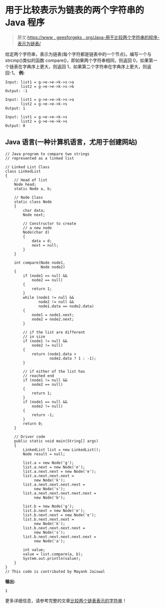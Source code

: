 # 用于比较表示为链表的两个字符串的 Java 程序

> 原文:[https://www . geesforgeks . org/Java-用于比较两个字符串的程序-表示为链表/](https://www.geeksforgeeks.org/java-program-for-comparing-two-strings-represented-as-linked-lists/)

给定两个字符串，表示为链表(每个字符都是链表中的一个节点)。编写一个与 strcmp()类似的函数 compare()，即如果两个字符串相同，则返回 0，如果第一个链表在字典序上更大，则返回 1，如果第二个字符串在字典序上更大，则返回-1。
**例:**

```
Input: list1 = g->e->e->k->s->a
       list2 = g->e->e->k->s->b
Output: -1

Input: list1 = g->e->e->k->s->a
       list2 = g->e->e->k->s
Output: 1

Input: list1 = g->e->e->k->s
       list2 = g->e->e->k->s
Output: 0
```

## Java 语言(一种计算机语言，尤用于创建网站)

```
// Java program to compare two strings 
// represented as a linked list

// Linked List Class
class LinkedList 
{
    // Head of list
    Node head;  
    static Node a, b;

    // Node Class 
    static class Node 
    {
        char data;
        Node next;

        // Constructor to create 
        // a new node
        Node(char d) 
        {
            data = d;
            next = null;
        }
    }

    int compare(Node node1, 
                Node node2) 
    {
        if (node1 == null && 
            node2 == null) 
        {
            return 1;
        }
        while (node1 != null && 
               node2 != null && 
               node1.data == node2.data) 
        {
            node1 = node1.next;
            node2 = node2.next;
        }

        // if the list are different 
        // in size
        if (node1 != null && 
            node2 != null) 
        {
            return (node1.data > 
                    node2.data ? 1 : -1);
        }

        // if either of the list has 
        // reached end
        if (node1 != null && 
            node2 == null) 
        {
            return 1;
        }
        if (node1 == null && 
            node2 != null) 
        {
            return -1;
        }
        return 0;
    }

    // Driver code
    public static void main(String[] args) 
    {
        LinkedList list = new LinkedList();
        Node result = null;

        list.a = new Node('g');
        list.a.next = new Node('e');
        list.a.next.next = new Node('e');
        list.a.next.next.next = 
             new Node('k');
        list.a.next.next.next.next = 
             new Node('s');
        list.a.next.next.next.next.next = 
             new Node('b');

        list.b = new Node('g');
        list.b.next = new Node('e');
        list.b.next.next = new Node('e');
        list.b.next.next.next = 
             new Node('k');
        list.b.next.next.next.next = 
             new Node('s');
        list.b.next.next.next.next.next = 
             new Node('a');

        int value;
        value = list.compare(a, b);
        System.out.println(value);
    }
}
// This code is contributed by Mayank Jaiswal
```

**输出:**

```
1
```

更多详细信息，请参考完整的文章[比较两个链表表示的字符串](https://www.geeksforgeeks.org/compare-two-strings-represented-as-linked-lists/)！